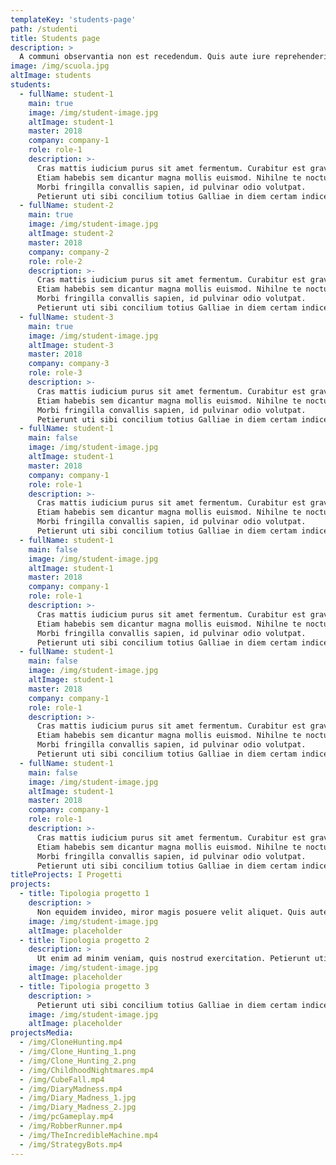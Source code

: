 ```yaml
---
templateKey: 'students-page'
path: /studenti
title: Students page
description: >
  A communi observantia non est recedendum. Quis aute iure reprehenderit in voluptate velit esse. Ambitioni dedisse scripsisse iudicaretur.
image: /img/scuola.jpg
altImage: students
students:
  - fullName: student-1
    main: true
    image: /img/student-image.jpg
    altImage: student-1
    master: 2018
    company: company-1
    role: role-1
    description: >-
      Cras mattis iudicium purus sit amet fermentum. Curabitur est gravida et libero vitae dictum.
      Etiam habebis sem dicantur magna mollis euismod. Nihilne te nocturnum praesidium Palati, nihil urbis vigiliae.
      Morbi fringilla convallis sapien, id pulvinar odio volutpat.
      Petierunt uti sibi concilium totius Galliae in diem certam indicere.
  - fullName: student-2
    main: true
    image: /img/student-image.jpg
    altImage: student-2
    master: 2018
    company: company-2
    role: role-2
    description: >-
      Cras mattis iudicium purus sit amet fermentum. Curabitur est gravida et libero vitae dictum.
      Etiam habebis sem dicantur magna mollis euismod. Nihilne te nocturnum praesidium Palati, nihil urbis vigiliae.
      Morbi fringilla convallis sapien, id pulvinar odio volutpat.
      Petierunt uti sibi concilium totius Galliae in diem certam indicere.
  - fullName: student-3
    main: true
    image: /img/student-image.jpg
    altImage: student-3
    master: 2018
    company: company-3
    role: role-3
    description: >-
      Cras mattis iudicium purus sit amet fermentum. Curabitur est gravida et libero vitae dictum.
      Etiam habebis sem dicantur magna mollis euismod. Nihilne te nocturnum praesidium Palati, nihil urbis vigiliae.
      Morbi fringilla convallis sapien, id pulvinar odio volutpat.
      Petierunt uti sibi concilium totius Galliae in diem certam indicere.
  - fullName: student-1
    main: false
    image: /img/student-image.jpg
    altImage: student-1
    master: 2018
    company: company-1
    role: role-1
    description: >-
      Cras mattis iudicium purus sit amet fermentum. Curabitur est gravida et libero vitae dictum.
      Etiam habebis sem dicantur magna mollis euismod. Nihilne te nocturnum praesidium Palati, nihil urbis vigiliae.
      Morbi fringilla convallis sapien, id pulvinar odio volutpat.
      Petierunt uti sibi concilium totius Galliae in diem certam indicere.
  - fullName: student-1
    main: false
    image: /img/student-image.jpg
    altImage: student-1
    master: 2018
    company: company-1
    role: role-1
    description: >-
      Cras mattis iudicium purus sit amet fermentum. Curabitur est gravida et libero vitae dictum.
      Etiam habebis sem dicantur magna mollis euismod. Nihilne te nocturnum praesidium Palati, nihil urbis vigiliae.
      Morbi fringilla convallis sapien, id pulvinar odio volutpat.
      Petierunt uti sibi concilium totius Galliae in diem certam indicere.
  - fullName: student-1
    main: false
    image: /img/student-image.jpg
    altImage: student-1
    master: 2018
    company: company-1
    role: role-1
    description: >-
      Cras mattis iudicium purus sit amet fermentum. Curabitur est gravida et libero vitae dictum.
      Etiam habebis sem dicantur magna mollis euismod. Nihilne te nocturnum praesidium Palati, nihil urbis vigiliae.
      Morbi fringilla convallis sapien, id pulvinar odio volutpat.
      Petierunt uti sibi concilium totius Galliae in diem certam indicere.
  - fullName: student-1
    main: false
    image: /img/student-image.jpg
    altImage: student-1
    master: 2018
    company: company-1
    role: role-1
    description: >-
      Cras mattis iudicium purus sit amet fermentum. Curabitur est gravida et libero vitae dictum.
      Etiam habebis sem dicantur magna mollis euismod. Nihilne te nocturnum praesidium Palati, nihil urbis vigiliae.
      Morbi fringilla convallis sapien, id pulvinar odio volutpat.
      Petierunt uti sibi concilium totius Galliae in diem certam indicere.
titleProjects: I Progetti
projects:
  - title: Tipologia progetto 1
    description: >
      Non equidem invideo, miror magis posuere velit aliquet. Quis aute iure reprehenderit in voluptate velit esse. Unam incolunt Belgae, aliam Aquitani, tertiam. Fictum,  deserunt mollit anim laborum astutumque! Gallia est omnis divisa in partes tres, quarum. A communi observantia non est recedendum.
    image: /img/student-image.jpg
    altImage: placeholder
  - title: Tipologia progetto 2
    description: >
      Ut enim ad minim veniam, quis nostrud exercitation. Petierunt uti sibi concilium totius Galliae in diem certam indicere. Idque Caesaris facere voluntate liceret: sese habere. Excepteur sint obcaecat cupiditat non proident culpa. Lorem ipsum dolor sit amet, consectetur adipisici elit, sed eiusmod tempor incidunt ut labore et dolore magna aliqua. Gallia est omnis divisa in partes tres, quarum.
    image: /img/student-image.jpg
    altImage: placeholder
  - title: Tipologia progetto 3
    description: >
      Petierunt uti sibi concilium totius Galliae in diem certam indicere. Contra legem facit qui id facit quod lex prohibet. Nihilne te nocturnum praesidium Palati, nihil urbis vigiliae. A communi observantia non est recedendum. Curabitur blandit tempus ardua ridiculus sed magna. Non equidem invideo, miror magis posuere velit aliquet.
    image: /img/student-image.jpg
    altImage: placeholder
projectsMedia:
  - /img/CloneHunting.mp4
  - /img/Clone_Hunting_1.png
  - /img/Clone_Hunting_2.png
  - /img/ChildhoodNightmares.mp4
  - /img/CubeFall.mp4
  - /img/DiaryMadness.mp4
  - /img/Diary_Madness_1.jpg
  - /img/Diary_Madness_2.jpg
  - /img/pcGameplay.mp4
  - /img/RobberRunner.mp4
  - /img/TheIncredibleMachine.mp4
  - /img/StrategyBots.mp4
---
```

